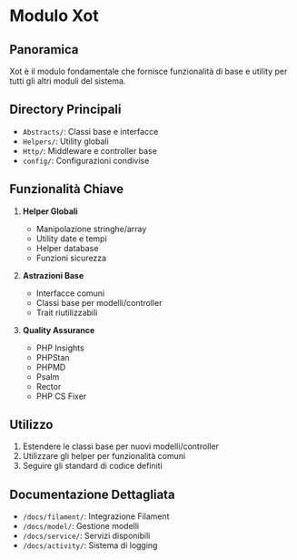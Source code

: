 # Modulo Xot

## Panoramica
Xot è il modulo fondamentale che fornisce funzionalità di base e utility per tutti gli altri moduli del sistema.

## Directory Principali
- `Abstracts/`: Classi base e interfacce
- `Helpers/`: Utility globali
- `Http/`: Middleware e controller base
- `config/`: Configurazioni condivise

## Funzionalità Chiave
1. **Helper Globali**
   - Manipolazione stringhe/array
   - Utility date e tempi
   - Helper database
   - Funzioni sicurezza

2. **Astrazioni Base**
   - Interfacce comuni
   - Classi base per modelli/controller
   - Trait riutilizzabili

3. **Quality Assurance**
   - PHP Insights
   - PHPStan
   - PHPMD
   - Psalm
   - Rector
   - PHP CS Fixer

## Utilizzo
1. Estendere le classi base per nuovi modelli/controller
2. Utilizzare gli helper per funzionalità comuni
3. Seguire gli standard di codice definiti

## Documentazione Dettagliata
- `/docs/filament/`: Integrazione Filament
- `/docs/model/`: Gestione modelli
- `/docs/service/`: Servizi disponibili
- `/docs/activity/`: Sistema di logging 